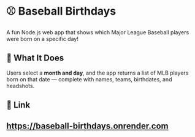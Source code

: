 # ⚾ Baseball Birthdays

A fun Node.js web app that shows which Major League Baseball players were born on a specific day!

## 🧠 What It Does

Users select a **month and day**, and the app returns a list of MLB players born on that date — complete with names, teams, birthdates, and headshots.
 
## 🔗 Link
https://baseball-birthdays.onrender.com
---
